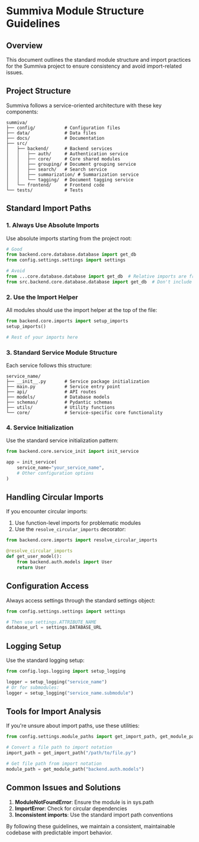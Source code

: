 # Summiva Module Structure Guidelines

## Overview

This document outlines the standard module structure and import practices for the Summiva project to ensure consistency and avoid import-related issues.

## Project Structure

Summiva follows a service-oriented architecture with these key components:

```
summiva/
├── config/           # Configuration files
├── data/             # Data files
├── docs/             # Documentation
├── src/
│   ├── backend/      # Backend services
│   │   ├── auth/     # Authentication service
│   │   ├── core/     # Core shared modules
│   │   ├── grouping/ # Document grouping service
│   │   ├── search/   # Search service
│   │   ├── summarization/ # Summarization service
│   │   └── tagging/  # Document tagging service
│   └── frontend/     # Frontend code
└── tests/            # Tests
```

## Standard Import Paths

### 1. Always Use Absolute Imports

Use absolute imports starting from the project root:

```python
# Good
from backend.core.database.database import get_db
from config.settings.settings import settings

# Avoid
from ...core.database.database import get_db  # Relative imports are fragile
from src.backend.core.database.database import get_db  # Don't include src in path
```

### 2. Use the Import Helper

All modules should use the import helper at the top of the file:

```python
from backend.core.imports import setup_imports
setup_imports()

# Rest of your imports here
```

### 3. Standard Service Module Structure

Each service follows this structure:

```
service_name/
├── __init__.py       # Service package initialization
├── main.py           # Service entry point 
├── api/              # API routes
├── models/           # Database models
├── schemas/          # Pydantic schemas
├── utils/            # Utility functions
└── core/             # Service-specific core functionality
```

### 4. Service Initialization

Use the standard service initialization pattern:

```python
from backend.core.service_init import init_service

app = init_service(
    service_name="your_service_name",
    # Other configuration options
)
```

## Handling Circular Imports

If you encounter circular imports:

1. Use function-level imports for problematic modules
2. Use the `resolve_circular_imports` decorator:

```python
from backend.core.imports import resolve_circular_imports

@resolve_circular_imports
def get_user_model():
    from backend.auth.models import User
    return User
```

## Configuration Access

Always access settings through the standard settings object:

```python
from config.settings.settings import settings

# Then use settings.ATTRIBUTE_NAME
database_url = settings.DATABASE_URL
```

## Logging Setup

Use the standard logging setup:

```python
from config.logs.logging import setup_logging

logger = setup_logging("service_name")
# Or for submodules:
logger = setup_logging("service_name.submodule")
```

## Tools for Import Analysis

If you're unsure about import paths, use these utilities:

```python
from config.settings.module_paths import get_import_path, get_module_path

# Convert a file path to import notation
import_path = get_import_path("/path/to/file.py")

# Get file path from import notation
module_path = get_module_path("backend.auth.models")
```

## Common Issues and Solutions

1. **ModuleNotFoundError**: Ensure the module is in sys.path
2. **ImportError**: Check for circular dependencies
3. **Inconsistent imports**: Use the standard import path conventions

By following these guidelines, we maintain a consistent, maintainable codebase with predictable import behavior.